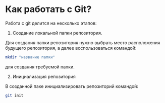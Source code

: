 # Как работать с Git?

Работа с git делится на несколько этапов:

1. Создание локальной папки репозитория.

Для создания папки репозитория нужно выбрать место расположения будущего репозитория, а далее воспользоваться командой:
```bash
mkdir "название папки"
```

для создания требуемой папки.

2. Инициализация репозитория

В созданной паке инициализировать репозиторий командой:

```bash
git init
```
